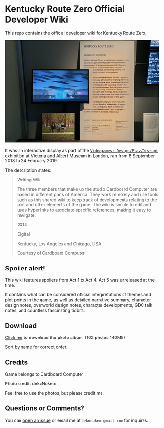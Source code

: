# Kentucky Route Zero Official Developer Wiki

This repo contains the official developer wiki for Kentucky Route Zero.

![whatever](photos/title.jpg)

It was an interactive display as part of the [`Videogames: Design/Play/Disrupt`](https://www.vam.ac.uk/exhibitions/videogames) exhibition at Victoria and Albert Museum in London, ran from 8 September 2018 to 24 February 2019.

The description states:

> Writing Wiki 
> 
> The three members that make up the studio Cardboard Computer are based in different parts of America. They work remotely and use tools such as this shared wiki to keep track of developments relating to the plot and other elements of the game. The wiki is simple to edit and uses hyperlinks to associate specific references, making it easy to navigate. 
> 
> 2014
> 
> Digital
> 
> Kentucky, Los Angeles and Chicago, USA
> 
> Courtesy of Cardboard Computer

## Spoiler alert!

This wiki features spoilers from Act 1 to Act 4. Act 5 was unreleased at the time.

It contains what can be considered official interpretations of themes and plot points in the game, as well as detailed narrative summary, character design notes, overworld design notes, character developments, GDC talk notes, and countless fascinating tidbits.

## Download

[Click me](https://github.com/dekuNukem/Kentucky_Route_Zero_Official_Dev_Wiki/archive/master.zip) to download the photo album. (102 photos 140MB)

Sort by name for correct order.

## Credits

Game belongs to Cardboard Computer

Photo credit: dekuNukem

Feel free to use the photos, but please credit me.

## Questions or Comments?

You can [open an issue](https://github.com/dekuNukem/Kentucky_Route_Zero_Official_Dev_Wiki/issues) or email me at `dekunukem gmail com` for inquires.
